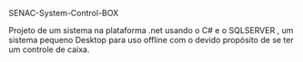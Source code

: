 
SENAC-System-Control-BOX

Projeto de um sistema na plataforma .net usando o C# e o SQLSERVER , um sistema pequeno Desktop para uso offline com o devido propósito de se ter um controle de caixa.

